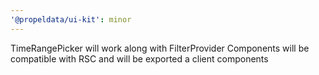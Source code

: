 ```yaml
---
'@propeldata/ui-kit': minor
---
```


TimeRangePicker will work along with FilterProvider Components will be compatible with RSC and will be exported a client
components
